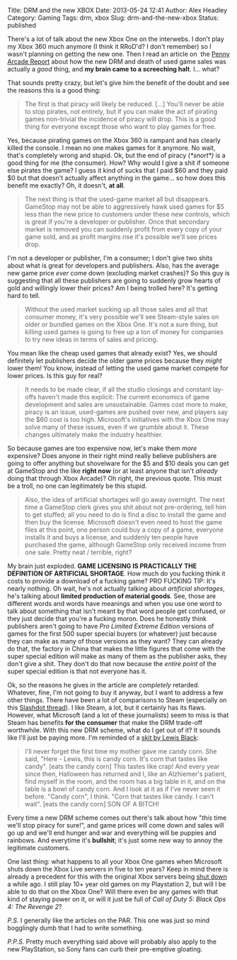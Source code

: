 Title: DRM and the new XBOX
Date: 2013-05-24 12:41
Author: Alex Headley
Category: Gaming
Tags: drm, xbox
Slug: drm-and-the-new-xbox
Status: published

There's a lot of talk about the new Xbox One on the interwebs. I don't
play my Xbox 360 much anymore (I think it RRoD'd? I don't remember) so I
wasn't planning on getting the new one. Then I read an article on  the
[Penny Arcade
Report](http://penny-arcade.com/report/article/the-death-of-used-games-and-control-of-the-second-hand-market-could-be-the)
about how the new DRM and death of used game sales was actually a *good*
thing, and **my brain came to a screeching halt**. I... what?

That sounds pretty crazy, but let's give him the benefit of the doubt
and see the reasons this is a good thing:

> The first is that piracy will likely be reduced. [...] You'll never be
> able to stop pirates, not entirely, but if you can make the act of
> pirating games non-trivial the incidence of piracy will drop. This is
> a good thing for everyone except those who want to play games for
> free.

Yes, because pirating games on the Xbox 360 is rampant and has clearly
killed the console. I mean no one makes games for it anymore. No wait,
that's completely wrong and stupid. Ok, but the end of piracy
(*\*snort\*)* is a good thing for me (the consumer). How? Why would I
give a shit if someone else pirates the game? I guess it kind of sucks
that I paid \$60 and they paid \$0 but that doesn't actually affect
anything in the game... so how does this benefit me exactly? Oh, it
doesn't, **at all**.

> The next thing is that the used-game market all but disappears.
> GameStop may not be able to aggressively hawk used games for \$5 less
> than the new price to customers under these new controls, which is
> great if you're a developer or publisher. Once that secondary market
> is removed you can suddenly profit from every copy of your game sold,
> and as profit margins rise it's possible we'll see prices drop.

I'm not a developer or publisher, I'm a consumer; I don't give two shits
about what is great for developers and publishers. Also, has the average
new game price *ever* come down (excluding market crashes)? So this guy
is suggesting that all these publishers are going to suddenly grow
hearts of gold and willingly lower their prices? Am I being trolled
here? It's getting hard to tell.

> Without the used market sucking up all those sales and all that
> consumer money, it's very possible we'll see Steam-style sales on
> older or bundled games on the Xbox One. It's not a sure thing, but
> killing used games is going to free up a ton of money for companies to
> try new ideas in terms of sales and pricing.

You mean like the cheap used games that already exist? Yes, we should
definitely let publishers decide the older game prices because they
*might* lower them! You know, instead of letting the used game market
compete for lower prices. Is this guy for real?

> It needs to be made clear, if all the studio closings and constant
> lay-offs haven't made this explicit: The current economics of game
> development and sales are unsustainable. Games cost more to make,
> piracy is an issue, used-games are pushed over new, and players say
> the \$60 cost is too high. Microsoft's initiatives with the Xbox One
> may solve many of these issues, even if we grumble about it. These
> changes ultimately make the industry healthier.

So because games are too expensive now, let's make them *more*
expensive? Does anyone in their right mind really believe publishers are
going to offer anything but shovelware for the \$5 and \$10 deals you
can get at GameStop and the like **right now** (or at least anyone that
isn't *already* doing that through Xbox Arcade)? Oh right, the previous
quote. This must be a troll, no one can legitimately be this stupid.

> Also, the idea of artificial shortages will go away overnight. The
> next time a GameStop clerk gives you shit about not pre-ordering, tell
> him to get stuffed; all you need to do is find a disc to install the
> game and then buy the license. Microsoft doesn't even need to host the
> game files at this point, one person could buy a copy of a game,
> everyone installs it and buys a license, and suddenly ten people have
> purchased the game, although GameStop only received income from one
> sale. Pretty neat / terrible, right?

My brain just exploded. **GAME LICENSING IS PRACTICALLY THE DEFINITION
OF ARTIFICIAL SHORTAGE**. How much do you fucking think it costs to
provide a download of a fucking game? PRO FUCKING TIP: It's nearly
nothing. Oh wait, he's not actually talking about *artificial
shortages*, he's talking about **limited production of material goods**.
See, those are different words and words have meanings and when you use
one word to talk about something that isn't meant by that word people
get confused, or they just decide that you're a fucking moron. Does he
honestly think publishers aren't going to have *Pro Limited Extreme
Edition* versions of games for the first 500 super special buyers (or
whatever) just because they can make as many of those versions as they
want? They can already do that, the factory in China that makes the
little figures that come with the super special edition will make as
many of them as the publisher asks, they don't give a shit. They don't
do that now because the *entire point* of the super special edition is
that not everyone has it.

Ok, so the reasons he gives in the article are *completely* retarded.
Whatever, fine, I'm not going to buy it anyway, but I want to address a
few other things. There have been a lot of comparisons to Steam
(especially on this [Slashdot
thread](http://games.slashdot.org/story/13/05/24/137220/xbox-one-used-game-policy-leaks-publishers-get-a-cut-of-sale)).
I like Steam, a lot, but it certainly has its flaws. However, what
Microsoft (and a lot of these journalists) seem to miss is that Steam
has benefits **for the consumer** that make the DRM trade-off
worthwhile. With this new DRM scheme, what do I get out of it? It sounds
like I'll just be paying more. I'm reminded of a [skit by Lewis
Black](https://www.youtube.com/watch?v=O1QRAXv9vUs):

> I'll never forget the first time my mother gave me candy corn. She
> said, "Here - Lewis, this is candy corn. It's corn that tastes like
> candy". [eats the candy corn] This tastes like crap! And every year
> since then, Halloween has returned and I, like an Alzhiemer's patient,
> find myself in the room, and the room has a big table in it, and on
> the table is a bowl of candy corn. And I look at it as if I've never
> seen it before. "Candy corn", I think. "Corn that tastes like candy. I
> can't wait". [eats the candy corn] SON OF A BITCH!

Every time a new DRM scheme comes out there's talk about how "*this*
time we'll stop piracy for sure!", and game prices will come down and
sales will go up and we'll end hunger and war and everything will be
puppies and rainbows. And everytime it's **bullshit**; it's just some
new way to annoy the legitimate customers.

One last thing: what happens to all your Xbox One games when Microsoft
shuts down the Xbox Live servers in five to ten years? Keep in mind
there is already a precedent for this with the original Xbox servers
being [shut
down](http://kotaku.com/5464818/microsoft-no-more-original-xbox-games-over-xbox-live)
a while ago. I still play 10+ year old games on my Playstation 2, but
will I be able to do that on the Xbox One? Will there even be any games
with that kind of staying power on it, or will it just be full of *Call
of Duty 5: Black Ops 4: The Revenge 2*?

*P.S.* I generally like the articles on the PAR. This one was just so
mind bogglingly dumb that I had to write something.

*P.P.S.* Pretty much everything said above will probably also apply to
the new PlayStation, so Sony fans can curb their pre-emptive gloating.
